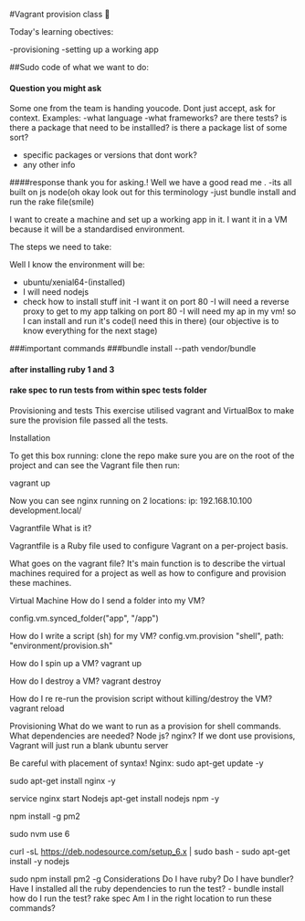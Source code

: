 #Vagrant provision class :taco:

Today's learning obectives:

-provisioning
-setting up a  working app


##Sudo code of what we want to do:

#### Question you might ask
Some one from the team is handing youcode. Dont just accept, ask for context. Examples:
-what language
-what frameworks?
are there tests?
is there a package that need to be installled? is there a package list of some sort?
- specific packages or versions that dont work?
- any other info


####response thank you for asking.! Well we have a good read me .
-its all built on js node(oh okay look out for this terminology
-just bundle install and run the rake file(smile)



I want to create a machine and set up a working app in it.
I want it in a VM because it will be a standardised environment.


The steps we need to take:

Well I know the environment will be:
- ubuntu/xenial64-(installed)
- I will need nodejs
- check how to install stuff init
-I want it on port 80
-I will need a reverse proxy to get to my app talking on port 80
-I will need my ap in my vm! so I can install and run it's code(I need this in there)
(our objective is to know everything for the next stage)

###important commands
###bundle install --path vendor/bundle
#### after installing ruby 1 and 3
#### rake spec to run tests from within spec tests folder

Provisioning and tests
This exercise utilised vagrant and VirtualBox to make sure the provision file passed all the tests.

Installation

To get this box running:
clone the repo
make sure you are on the root of the project and can see the Vagrant file
then run:

vagrant up

Now you can see nginx running on 2 locations:
ip: 192.168.10.100
development.local/

Vagrantfile
What is it?

Vagrantfile is a Ruby file used to configure Vagrant on a per-project basis.

What goes on the vagrant file?
It's main function is to describe the virtual machines required for a project as well as how to configure and provision these machines.

Virtual Machine
How do I send a folder into my VM?

config.vm.synced_folder("app", "/app")

How do I write a script (sh) for my VM?
config.vm.provision "shell", path: "environment/provision.sh"



How do I spin up a VM?
vagrant up

How do I destroy a VM?
vagrant destroy

How do I re re-run the provision script without killing/destroy the VM?
vagrant reload

Provisioning
What do we want to run as a provision for shell commands. What dependencies are needed? Node js? nginx? If we dont use provisions, Vagrant will just run a blank ubuntu server

Be careful with placement of syntax!
Nginx:
sudo apt-get update -y

sudo apt-get install nginx -y

service nginx start
Nodejs
apt-get install nodejs npm -y

npm install -g pm2

sudo nvm use 6

curl -sL https://deb.nodesource.com/setup_6.x | sudo bash -
sudo apt-get install -y nodejs

sudo npm install pm2 -g
Considerations
Do I have ruby?
Do I have bundler?
Have I installed all the ruby dependencies to run the test? - bundle install how do I run the test? rake spec
Am I in the right location to run these commands?
